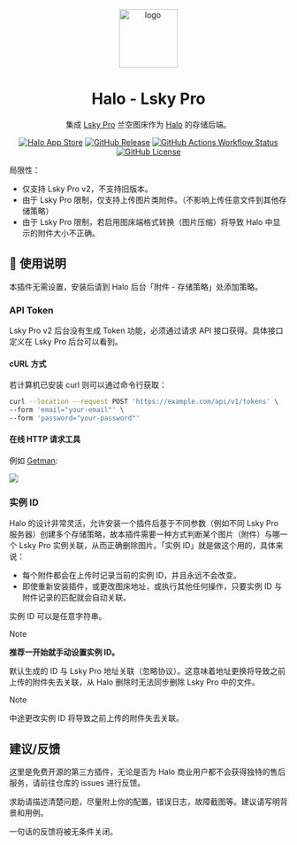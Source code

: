 <div align="center">
    <img alt="logo" width="106px" src="https://github.com/ichenhe/halo-lsky-pro/assets/10266066/9dc173b0-d95e-457d-ba33-9eb2ad3e1f93">
    <h1>Halo - Lsky Pro</h1>
    <p>集成 <a href="https://www.lsky.pro/">Lsky Pro</a> 兰空图床作为 <a href="https://www.halo.run/">Halo</a> 的存储后端。</p>
    <p align="center">
        <a href="https://www.halo.run/store/apps/app-jZHhX?tab=readme"><img alt="Halo App Store" src="https://img.shields.io/badge/Halo-%E5%BA%94%E7%94%A8%E5%B8%82%E5%9C%BA-%230A81F5?style=flat-square&logo=appstore&logoColor=%23fff" /></a>
        <a href="//github.com/ichenhe/halo-lsky-pro/releases"><img alt="GitHub Release" src="https://img.shields.io/github/v/release/ichenhe/halo-lsky-pro?style=flat-square&logo=github" /></a>
        <a href="//github.com/ichenhe/halo-lsky-pro/actions/workflows/ci.yaml"><img alt="GitHub Actions Workflow Status" src="https://img.shields.io/github/actions/workflow/status/ichenhe/halo-lsky-pro/ci.yaml?style=flat-square&label=build" /></a>
        <a href="./LICENSE"><img alt="GitHub License" src="https://img.shields.io/github/license/ichenhe/halo-lsky-pro?style=flat-square" /></a>
    </p>

</div>

局限性：

- 仅支持 Lsky Pro v2，不支持旧版本。
- 由于 Lsky Pro 限制，仅支持上传图片类附件。（不影响上传任意文件到其他存储策略）
- 由于 Lsky Pro 限制，若启用图床端格式转换（图片压缩）将导致 Halo 中显示的附件大小不正确。

## 📖 使用说明

本插件无需设置，安装后请到 Halo 后台「附件 - 存储策略」处添加策略。

### API Token

Lsky Pro v2 后台没有生成 Token 功能，必须通过请求 API 接口获得。具体接口定义在 Lsky Pro 后台可以看到。

#### cURL 方式

若计算机已安装 curl 则可以通过命令行获取：

```bash
curl --location --request POST 'https://example.com/api/v1/tokens' \
--form 'email="your-email"' \
--form 'password="your-password"'
```

#### 在线 HTTP 请求工具

例如 [Getman](https://getman.cn/):

![](https://github.com/ichenhe/halo-lsky-pro/assets/10266066/94b54967-5198-4555-abf6-da9651a6bba1)



### 实例 ID

Halo 的设计非常灵活，允许安装一个插件后基于不同参数（例如不同 Lsky Pro 服务器）创建多个存储策略，故本插件需要一种方式判断某个图片（附件）与哪一个 Lsky Pro 实例关联，从而正确删除图片。「实例 ID」就是做这个用的，具体来说：

- 每个附件都会在上传时记录当前的实例 ID，并且永远不会改变。
- 即使重新安装插件，或更改图床地址，或执行其他任何操作，只要实例 ID 与附件记录的匹配就会自动关联。

实例 ID 可以是任意字符串。

> [!NOTE]
>
> **推荐一开始就手动设置实例 ID。**
>
> 默认生成的 ID 与 Lsky Pro 地址关联（忽略协议）。这意味着地址更换将导致之前上传的附件失去关联，从 Halo 删除时无法同步删除 Lsky Pro 中的文件。

> [!NOTE]
>
> 中途更改实例 ID 将导致之前上传的附件失去关联。

## 建议/反馈

这里是免费开源的第三方插件，无论是否为 Halo 商业用户都不会获得独特的售后服务，请前往仓库的 issues 进行反馈。

求助请描述清楚问题，尽量附上你的配置，错误日志，故障截图等。建议请写明背景和用例。

一句话的反馈将被无条件关闭。
